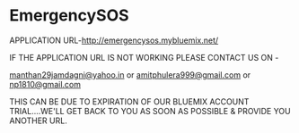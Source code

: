 # EmergencySOS

APPLICATION URL-http://emergencysos.mybluemix.net/

IF THE APPLICATION URL IS NOT WORKING PLEASE CONTACT US ON -

manthan29jamdagni@yahoo.in
or
amitphulera999@gmail.com
or
np1810@gmail.com

THIS CAN BE DUE TO EXPIRATION OF OUR BLUEMIX ACCOUNT TRIAL....WE'LL GET BACK TO YOU AS SOON AS POSSIBLE & PROVIDE YOU ANOTHER URL.

